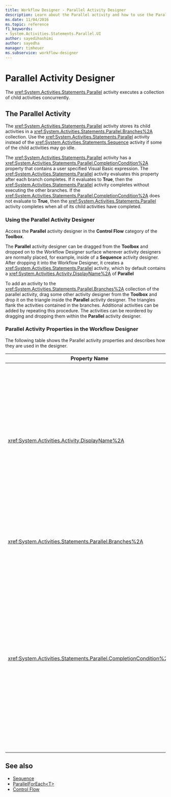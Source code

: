 ```yaml
---
title: Workflow Designer - Parallel Activity Designer
description: Learn about the Parallel activity and how to use the Parallel activity designer to execute a collection of child activities concurrently.
ms.date: 11/04/2016
ms.topic: reference
f1_keywords:
- System.Activities.Statements.Parallel.UI
author: sayedihashimi
author: sayedha
manager: timheuer
ms.subservice: workflow-designer
---
```

# Parallel Activity Designer

The <xref:System.Activities.Statements.Parallel> activity executes a collection of child activities concurrently.

## The Parallel Activity

The <xref:System.Activities.Statements.Parallel> activity stores its child activities in a  <xref:System.Activities.Statements.Parallel.Branches%2A> collection. Use the <xref:System.Activities.Statements.Parallel> activity instead of the <xref:System.Activities.Statements.Sequence> activity if some of the child activities may go idle.

The <xref:System.Activities.Statements.Parallel> activity has a <xref:System.Activities.Statements.Parallel.CompletionCondition%2A> property that contains a user specified Visual Basic expression. The <xref:System.Activities.Statements.Parallel> activity evaluates this property after each branch completes. If it evaluates to **True**, then the <xref:System.Activities.Statements.Parallel> activity completes without executing the other branches. If the <xref:System.Activities.Statements.Parallel.CompletionCondition%2A> does not evaluate to **True**, then the <xref:System.Activities.Statements.Parallel> activity completes when all of its child activities have completed.

### Using the Parallel Activity Designer

Access the **Parallel** activity designer in the **Control Flow** category of the **Toolbox**.

The **Parallel** activity designer can be dragged from the **Toolbox** and dropped on to the Workflow Designer surface wherever activity designers are normally placed, for example, inside of a **Sequence** activity designer. After dropping it into the Workflow Designer, it creates a <xref:System.Activities.Statements.Parallel> activity, which by default contains a <xref:System.Activities.Activity.DisplayName%2A> of **Parallel**

To add an activity to the <xref:System.Activities.Statements.Parallel.Branches%2A> collection of the parallel activity, drag some other activity designer from the **Toolbox** and drop it on the triangle inside the **Parallel** activity designer. The triangles flank the activities contained in the branches. Additional activities can be added by repeating this procedure. The activities can be reordered by dragging and dropping them within the **Parallel** activity designer.

### Parallel Activity Properties in the Workflow Designer

The following table shows the Parallel activity properties and describes how they are used in the designer.

|Property Name|Required|Usage|
|-|--------------|-|
|<xref:System.Activities.Activity.DisplayName%2A>|False|Specifies the friendly display name of the activity designer in the header. The default value is **Parallel**. The value can be optionally edited in the **Properties** grid or directly on the activity designer header.|
|<xref:System.Activities.Statements.Parallel.Branches%2A>|True|Contains the collection of child activities to be executed.|
|<xref:System.Activities.Statements.Parallel.CompletionCondition%2A>|False|Evaluated after a branch completes. If it evaluates to **True**, then the scheduled pending branches are canceled. If this property is not set or evaluates to **False**, the activity completes when all of its child activities have completed. The default value is **null**.|

## See also

- [Sequence](../workflow-designer/sequence-activity-designer.md)
- [ParallelForEach\<T>](../workflow-designer/parallelforeach-t-activity-designer.md)
- [Control Flow](../workflow-designer/control-flow-activity-designers.md)
